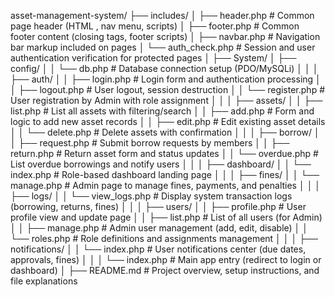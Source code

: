 asset-management-system/
├── includes/
│   ├── header.php           # Common page header (HTML <head>, nav menu, scripts)
│   ├── footer.php           # Common footer content (closing tags, footer scripts)
│   ├── navbar.php           # Navigation bar markup included on pages
│   └── auth_check.php       # Session and user authentication verification for protected pages
│
├── System/
│   ├── config/
│   │   └── db.php           # Database connection setup (PDO/MySQLi)
│   │
│   ├── auth/
│   │   ├── login.php        # Login form and authentication processing
│   │   ├── logout.php       # User logout, session destruction
│   │   └── register.php     # User registration by Admin with role assignment
│   │
│   ├── assets/
│   │   ├── list.php         # List all assets with filtering/search
│   │   ├── add.php          # Form and logic to add new asset records
│   │   ├── edit.php         # Edit existing asset details
│   │   └── delete.php       # Delete assets with confirmation
│   │
│   ├── borrow/
│   │   ├── request.php      # Submit borrow requests by members
│   │   ├── return.php       # Return asset form and status updates
│   │   └── overdue.php      # List overdue borrowings and notify users
│   │
│   ├── dashboard/
│   │   └── index.php        # Role-based dashboard landing page
│   │
│   ├── fines/
│   │   └── manage.php       # Admin page to manage fines, payments, and penalties
│   │
│   ├── logs/
│   │   └── view_logs.php    # Display system transaction logs (borrowing, returns, fines)
│   │
│   ├── users/
│   │   ├── profile.php      # User profile view and update page
│   │   ├── list.php         # List of all users (for Admin)
│   │   ├── manage.php       # Admin user management (add, edit, disable)
│   │   └── roles.php        # Role definitions and assignments management
│   │
│   ├── notifications/
│   │   └── index.php        # User notifications center (due dates, approvals, fines)
│   │
│   └── index.php            # Main app entry (redirect to login or dashboard)
│
├── README.md                # Project overview, setup instructions, and file explanations
